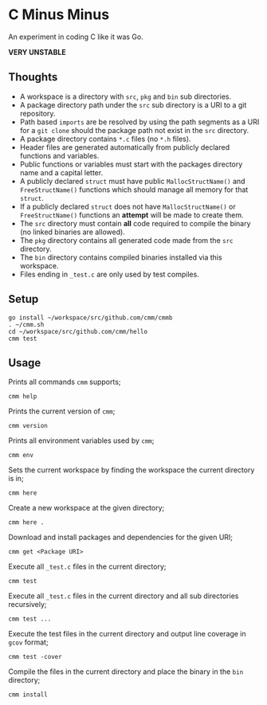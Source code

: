 # C Minus Minus

An experiment in coding C like it was Go.

__VERY UNSTABLE__

## Thoughts

* A workspace is a directory with `src`, `pkg` and `bin` sub directories.
* A package directory path under the `src` sub directory is a URI to a git repository.
* Path based `imports` are be resolved by using the path segments as a URI for a `git clone` should the package path not exist in the `src` directory.
* A package directory contains `*.c` files (no `*.h` files).
* Header files are generated automatically from publicly declared functions and variables.
* Public functions or variables must start with the packages directory name and a capital letter.
* A publicly declared `struct` must have public `MallocStructName()` and `FreeStructName()` functions which should manage all memory for that `struct`.
* If a publicly declared `struct` does not have `MallocStructName()` or `FreeStructName()` functions an __attempt__ will be made to create them.
* The `src` directory must contain __all__ code required to compile the binary (no linked binaries are allowed).
* The `pkg` directory contains all generated code made from the `src` directory.
* The `bin` directory contains compiled binaries installed via this workspace.
* Files ending in `_test.c` are only used by test compiles.

## Setup

	go install ~/workspace/src/github.com/cmm/cmmb
	. ~/cmm.sh
	cd ~/workspace/src/github.com/cmm/hello
	cmm test

## Usage

Prints all commands `cmm` supports;

	cmm help

Prints the current version of `cmm`;

	cmm version

Prints all environment variables used by `cmm`;

	cmm env

Sets the current workspace by finding the workspace the current directory is in;

	cmm here

Create a new workspace at the given directory;

	cmm here .

Download and install packages and dependencies for the given URI;

	cmm get <Package URI>

Execute all `_test.c` files in the current directory;

	cmm test

Execute all `_test.c` files in the current directory and all sub directories recursively;

	cmm test ...

Execute the test files in the current directory and output line coverage in `gcov` format;

	cmm test -cover

Compile the files in the current directory and place the binary in the `bin` directory;

	cmm install
